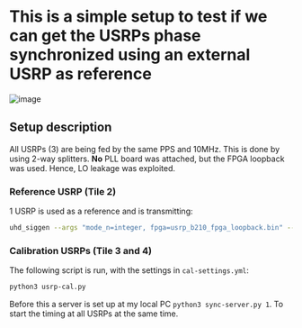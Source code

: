 # This is a simple setup to test if we can get the USRPs phase synchronized using an external USRP as reference

![image](https://github.com/techtile-by-dramco/experiments/assets/8626571/1db06b0d-3859-4b75-bd3f-593b0993bf9e)



## Setup description


All USRPs (3) are being fed by the same PPS and 10MHz. This is done by using 2-way splitters.
**No** PLL board was attached, but the FPGA loopback was used. Hence, LO leakage was exploited.

### Reference USRP (Tile 2)

1 USRP is used as a reference and is transmitting:
```sh
uhd_siggen --args "mode_n=integer, fpga=usrp_b210_fpga_loopback.bin" --freq 1e9 --clock-source 'external' --sync 'pps' --const -g 70 --offset 0
```

### Calibration USRPs (Tile 3 and 4)

The following script is run, with the settings in `cal-settings.yml`:

```sh
python3 usrp-cal.py
```

Before this a server is set up at my local PC `python3 sync-server.py 1`. To start the timing at all USRPs at the same time.
